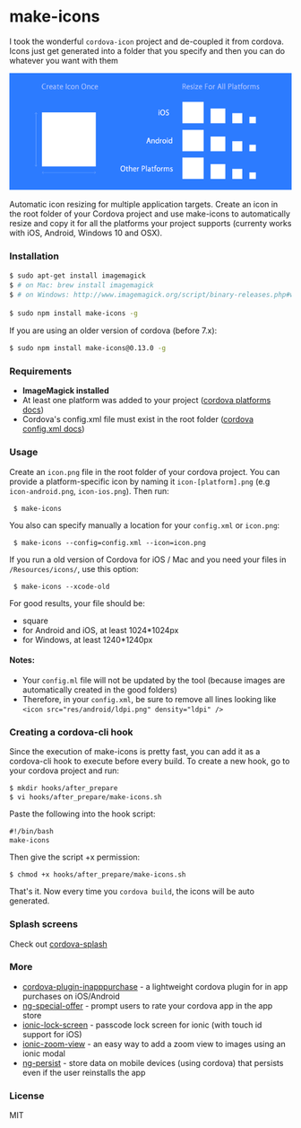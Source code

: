 # make-icons

I took the wonderful `cordova-icon` project and de-coupled it from cordova. Icons just get generated into a folder that you specify and then you can do whatever you want with them

<img src="make-icons-resize.png"/>

Automatic icon resizing for multiple application targets. Create an icon in the root folder of your Cordova project and use make-icons to automatically resize and copy it for all the platforms your project supports (currenty works with iOS, Android, Windows 10 and OSX).

### Installation

```bash
$ sudo apt-get install imagemagick
$ # on Mac: brew install imagemagick
$ # on Windows: http://www.imagemagick.org/script/binary-releases.php#windows (check "Legacy tools")

$ sudo npm install make-icons -g
```
If you are using an older version of cordova (before 7.x):

```bash
$ sudo npm install make-icons@0.13.0 -g
```

### Requirements

- **ImageMagick installed**
- At least one platform was added to your project ([cordova platforms docs](http://cordova.apache.org/docs/en/edge/guide_platforms_index.md.html#Platform%20Guides))
- Cordova's config.xml file must exist in the root folder ([cordova config.xml docs](http://cordova.apache.org/docs/en/edge/config_ref_index.md.html#The%20config.xml%20File))

### Usage

Create an `icon.png` file in the root folder of your cordova project.
You can provide a platform-specific icon by naming it `icon-[platform].png`
(e.g `icon-android.png`, `icon-ios.png`).
Then run:

     $ make-icons

You also can specify manually a location for your `config.xml` or `icon.png`:

     $ make-icons --config=config.xml --icon=icon.png

If you run a old version of Cordova for iOS / Mac and you need your files in `/Resources/icons/`, use this option:

     $ make-icons --xcode-old

For good results, your file should be:

- square
- for Android and iOS, at least 1024\*1024px
- for Windows, at least 1240\*1240px

#### Notes:

- Your `config.ml` file will not be updated by the tool (because images are automatically created in the good folders)
- Therefore, in your `config.xml`, be sure to remove all lines looking like `<icon src="res/android/ldpi.png" density="ldpi" />`

### Creating a cordova-cli hook

Since the execution of make-icons is pretty fast, you can add it as a cordova-cli hook to execute before every build.
To create a new hook, go to your cordova project and run:

    $ mkdir hooks/after_prepare
    $ vi hooks/after_prepare/make-icons.sh

Paste the following into the hook script:

    #!/bin/bash
    make-icons

Then give the script +x permission:

    $ chmod +x hooks/after_prepare/make-icons.sh

That's it. Now every time you `cordova build`, the icons will be auto generated.

### Splash screens

Check out [cordova-splash](https://github.com/FranciscoG/cordova-splash)

### More

- [cordova-plugin-inapppurchase](https://github.com/FranciscoG/cordova-plugin-inapppurchase) - a lightweight cordova plugin for in app purchases on iOS/Android
- [ng-special-offer](https://github.com/FranciscoG/ng-special-offer) - prompt users to rate your cordova app in the app store
- [ionic-lock-screen](https://github.com/FranciscoG/ionic-lock-screen) - passcode lock screen for ionic (with touch id support for iOS)
- [ionic-zoom-view](https://github.com/FranciscoG/ionic-zoom-view) - an easy way to add a zoom view to images using an ionic modal
- [ng-persist](https://github.com/FranciscoG/ng-persist) - store data on mobile devices (using cordova) that persists even if the user reinstalls the app

### License

MIT

